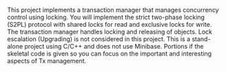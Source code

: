 This project implements a transaction manager that manages concurrency control using locking.
You will implement the strict two-phase locking (S2PL) protocol with shared locks for read and exclusive locks for write. 
The transaction manager handles locking and releasing of objects. Lock escalation (Upgrading) is not considered in this project.
This is a stand-alone project using C/C++ and does not use Minibase.
Portions if the skeletal code is given so you can focus on the important and interesting aspects of Tx management.

